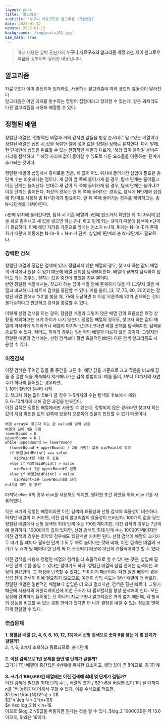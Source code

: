 ```yaml
---
layout: post
title: '알고리즘'
subtitle: '누구나 자료구조와 알고리즘 (개정2판)'
date: 2023-01-12
update: 2023-01-13
background: '/img/posts/02.jpg'
use_math: true
---
```


<blockquote class="blockquote">
  아래 내용은 길벗 출판사의
  <strong>누구나 자료구조와 알고리즘 개정 2판, 제이 웬그로우 지음</strong>을
  공부하며 정리한 내용입니다.
</blockquote>

<h2 class="section-heading">알고리즘</h2>

<p>
  자료구조가 이미 결정되어 있더라도, 사용하는 알고리즘에 따라 코드의 효율성이
  달라진다<br />
  알고리즘은 어떤 과제를 완수하는 명령어 집합이라고 정의할 수 있는데, 같은
  과제라도 다른 알고리즘을 사용해 해결할 수 있다.
</p>

<h2 class="section-heading">정렬된 배열</h2>

<p>
  정렬된 배열은, 전형적인 배열과 거의 같지만 값들을 항상 순서대로 담고있는
  배열이다. 정렬된 배열은 삽입 시 값을 적절한 셀에 넣어 값을 정렬된 상태로
  유지한다. 다시 말해, 한 단계만에 삽입을 완료할 수 있는 전형적인 배열과 다르게,
  '해당 값이 들어갈 올바른 자리를 탐색하고' '’'해당 자리에 값이 들어갈 수 있도록
  다른 요소들을 이동하는' 단계가 추가되는 것이다.
</p>

<p>
  정렬된 배열의 삽입에서 흥미로운 점은, 새 값이 어느 위치에 들어가건 삽입에
  필요한 총 단계 수는 비슷하다는 점이다. 새 값이 앞 쪽에 들어가게 될 경우, 탐색
  단계는 줄어들고 이동 단계는 늘어난다. 반대로 새 값이 뒤 쪽에 들어가게 될 경우,
  탐색 단계는 늘어나고 이동 단계는 줄어든다. 최상의 경우는 맨 뒤 쪽에 들어가는
  경우로, 탐색에 N단계와 삽입에 1단계를 사용해 총 N+1단계가 필요하다. 맨 뒤 쪽에
  들어가는 경우를 제외하고는, 총 N+2단계를 거쳐야한다.
</p>

<p class="comment">
  n번째 위치에 들어간다면, 탐색 시 기존 배열의 n번째 원소까지 확인한 뒤 ‘이
  자리의 값을 뒤로 밀어내고 새 값을 넣으면 되는구나’ 하고 알게 되는 것이기
  때문에 탐색에 n단계가 필요하다. 이때 해당 자리를 기준으로 앞에는 원소가 n-1개,
  뒤에는 N-(n-1)개 존재하기 때문에 이동에는 N-(n-1) = N-n+1 단계, 삽입에 1단계라
  총 N+2단계가 필요하다.
</p>

<h3>강력한 검색</h3>

<p>
  정렬된 배열의 장점은 검색에 있다. 정렬되지 않은 배열의 경우, 찾고자 하는 값이
  배열의 어디에나 있을 수 있기 때문에 배열 전체를 탐색해야한다. 배열의 끝까지
  탐색하지 않아도 되는 경우는, 원하는 값을 중간에 찾았을 경우 뿐이다.<br />
  반면 정렬된 배열에서는, 찾고자 하는 값이 배열 안에 존재하지 않을 때 (그렇지
  않은 배열과 비교해) 더 빠르게 검색을 중단할 수 있다. 예를 들어, [3, 17, 75,
  80, 202]라는 정렬된 배열 안에서 ‘22’를 찾을 때, 75에 도달하면 더 이상 오른쪽에
  22가 존재하는 것이 불가능하다고 판단하고 검색을 종료할 수 있다.<br />
</p>

<p>
  이렇게 선형 검색을 하는 경우, 정렬된 배열과 그렇지 않은 배열 간의 효율성은
  특정 상황을 제외하고는 크게 차이가 나지 않는다. 정렬된 배열의 경우도, 찾고자
  하는 값이 배열의 마지막에 위치하거나 배열의 마지막 값보다 크다면 배열 전체를
  탐색해야만 검색을 종료할 수 있다. 적어도, 최악의 경우는 일반적인 배열과 다르지
  않은 것이다. 그렇지만 정렬된 배열의 검색에는, 선형 검색보다 훨씬
  효율적인(빠른) 다른 검색 알고리즘도 사용할 수 있다.
</p>

<h3>이진검색</h3>

<p>
  이진 검색은 주어진 값들 중 중간을 고른 후, 해당 값을 기준으로 크고 작음을
  비교해 값들 중 절반 씩을 계속해서 제거해나가는 검색 방법이다. 예를 들어, 1부터
  10까지의 자연수가 하나씩 들어있는 경우라면, <br />
  1. 10의 절반인 5부터 시작<br />
  2. 찾고자 하는 값이 5보다 클 경우 1~5까지의 수는 탐색의 후보에서 제외<br />
  3. 6~10까지에 대해 같은 과정을 반복한다.<br />
  이진 검색은 정렬된 배열에서만 사용할 수 있는데, 정렬되지 않은 경우라면 찾고자
  하는 값이 지금 확인한 값의 왼쪽에 있을지 오른쪽에 있을지 판단할 수 없기
  때문이다.
</p>

```
배열 array와 찾고자 하는 값 value를 입력 받음
배열의 길이 N을 구함
lowerBound = 0
upperBound = N-1
while upperBound >= lowerBound
  (lowerBound + upperBound) / 2를 버림한 값을 midPoint로 설정
  if 배열[midPoint] === value
    midPoint를 리턴 후 종료
  else if 배열[midPoint] > value
    midPoint-1을 upperBound로 설정
  else if 배열[midPoint] < value
    midPoint+1을 lowerBound로 설정
null을 리턴 후 종료
```

<span class="caption">마지막 else-if의 경우 else를 사용해도 되지만, 명확한 조건 확인을 위해 else-if를 사용하였다.</span>

<p>
작은 크기의 정렬된 배열이라면 이진 검색의 효율성과 선형 검색의 효율성이 비슷하다. 하지만 배열의 더 커지면, 이진 검색 알고리즘의 효율성이 드러난다. 100개의 값을 갖는 정렬된 배열에서 선형 검색의 최대 단계 수는 100단계이지만, 이진 검색의 경우는 7단계에 불과하다. 10000개의 값이 있다면, 선형 검색의 최대 단계 수는 10000단계이지만 이진 검색의 경우는 최악의 경우에도 13단계만 거치면 된다. 선형 검색이 배열의 크기가 두 배가 될 떄마다 필요한 단계 수도 두 배로 늘어나는 것에 비해, 이진 검색은 배열의 크기가 두 배가 될 때마다 한 단계 씩 더 소요되기 때문에 대단히 효율적이라고 할 수 있다.
</p>

<p>
이진 검색을 사용해 정렬된 배열의 검색을 더 효율적으로 할 수 있다는 것은, 삽입에 필요한 단계 수를 줄일 수 있다는 말이기도 하다. 정렬된 배열의 삽입 전에는 검색하는 과정이 필요한데, 그 과정을 단축할 수 있다는 의미이기 때문이다. 다만 일반 배열의 경우 삽입 전에 검색이 아예 필요하지 않으므로, 여전히 삽입 속도는 일반 배열이 더 빠르다.<br>
정렬된 배열은 일반적인 배열보다 삽입은 더 오래 걸리지만, 검색은 훨씬 빠르다. 그렇기 때문에 사용자의 애플리케이션에 어떤 구조가 더 필요할지를 항상 분석해야 한다. 모든 상황에 완벽하게 들어맞는 단 하나의 자료구조나 알고리즘은 거의 없기 때문에, 각 방식의 성능을 비교할 수 있는 공통 언어가 있다면 더 나은 결정을 내릴 수 있는 정보를 명확하게 전달할 수 있다.
</p>

<h3>연습문제</h3>

<p>
  <strong>1. 정렬된 배열 [2, 4, 6, 8, 10, 12, 13]에서 선형 검색으로 숫자 8을 찾는 데 몇 단계가 걸릴까?</strong><br>
  2, 4, 6, 8까지 조회하고 종료되므로, 총 4단계<br>
  <br>
  <strong>2. 이진 검색으로 1번 문제를 풀면 몇 단계가 걸릴까?</strong><br>
  크기가 7인 배열의 중간값은 4번째에 위치한 요소이고, 해당 값이 곧 8이므로, 총 1단계<br>
  <br>
  <strong>3. 크기가 100,000인 배열에는 이진 검색에 최대 몇 단계가 걸릴까?</strong><br>
  이진 검색에 필요한 최대 단계 수는, 배열의 크기 / $2^n$을 버림한 값이 1이 될 때까지 n을 1씩 늘려가며 더해서 구할 수 있다. 이를 수식으로 적으면, <br>
  $1 \leq \frac{N}{2^n} < 2$<br>
  $2^n \leq N < 2^{n+1}$<br>
  $n \leq log_2 N < n+1$<br>
  이므로 $log_2 N$값을 버림하면 된다는 것을 알 수 있다. $log_2 100000$은 약 16.6이므로, $n$은 16이다.<br>
</p>
